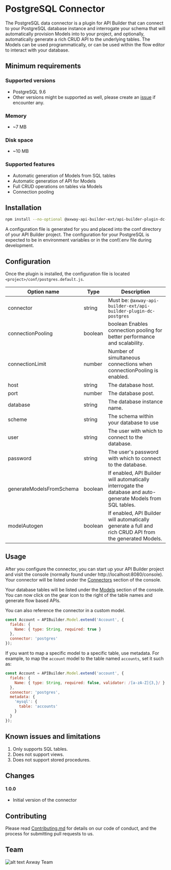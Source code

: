 # PostgreSQL Connector

The PostgreSQL data connector is a plugin for API Builder that can connect to your PostgreSQL database instance and interrogate your schema that will automatically provision Models into to your project, and optionally, automatically generate a rich CRUD API to the underlying tables.  The Models can be used programmatically, or can be used within the flow editor to interact with your database.

## Minimum requirements

### Supported versions
* PostgreSQL 9.6
* Other versions might be supported as well, please create an [issue][3] if encounter any.

### Memory
* ~7 MB

### Disk space
* ~10 MB

### Supported features
* Automatic generation of Models from SQL tables
* Automatic generation of API for Models
* Full CRUD operations on tables via Models
* Connection pooling

## Installation

```bash
npm install --no-optional @axway-api-builder-ext/api-builder-plugin-dc-postgres
```

A configuration file is generated for you and placed into the conf directory of your API Builder project. The configuration for your PostgreSQL is expected to be in environment variables or in the conf/.env file during development. 

## Configuration

Once the plugin is installed, the configuration file is located `<project>/conf/postgres.default.js`.

| Option name | Type | Description |
| ----------- | ---- | ----------- |
| connector   | string | Must be: `@axway-api-builder-ext/api-builder-plugin-dc-postgres` |
| connectionPooling | boolean | boolean Enables connection pooling for better performance and scalability. |
| connectionLimit | number | Number of simultaneous connections when connectionPooling is enabled. |
| host | string | The database host. |
| port | number | The database post. |
| database | string | The database instance name. |
| scheme | string | The schema within your database to use |
| user | string | The user with which to connect to the database. |
| password | string | The user's password with which to connect to the database. |
| generateModelsFromSchema | boolean | If enabled, API Builder will automatically interrogate the database and auto-generate Models from SQL tables. |
| modelAutogen | boolean | If enabled, API Builder will automatically generate a full and rich CRUD API from the generated Models. |

## Usage

After you configure the connector, you can start up your API Builder project and visit the console (normally found under http://localhost:8080/console). Your connector will be listed under the [Connectors](http://localhost:8080/console/project/connectors) section of the console.

Your database tables will be listed under the [Models](http://localhost:8080/console/project/models) section of the console. You can now click on the gear icon to the right of the table names and generate flow based APIs.

You can also reference the connector in a custom model.

```javascript
const Account = APIBuilder.Model.extend('Account', {
  fields: {
    Name: { type: String, required: true }
  },
  connector: 'postgres'
});
```

If you want to map a specific model to a specific table, use metadata.  For example, to map the `account` model to the table named `accounts`, set it such as:

```javascript
const Account = APIBuilder.Model.extend('account', {
  fields: {
    Name: { type: String, required: false, validator: /[a-zA-Z]{3,}/ }
  },
  connector: 'postgres',
  metadata: {
    'mysql': {
      table: 'accounts'
    }
  }
});
```

## Known issues and limitations

1. Only supports SQL tables.
1. Does not support views.
1. Does not support stored procedures.

## Changes

#### 1.0.0
- Initial version of the connector

## Contributing

Please read [Contributing.md](https://github.com/Axway-API-Management-Plus/Common/blob/master/Contributing.md) for details on our code of conduct, and the process for submitting pull requests to us.  

## Team

![alt text][Axwaylogo] Axway Team

[Axwaylogo]: https://github.com/Axway-API-Management/Common/blob/master/img/AxwayLogoSmall.png  "Axway logo"

[1]: https://docs.axway.com/bundle/API_Builder_4x_allOS_en/page/api_builder_flows.html
[2]: https://docs.axway.com/bundle/API_Builder_4x_allOS_en/page/api_builder_getting_started_guide.html
[3]: https://github.com/Axway-API-Builder-Ext/api-builder-extras/issues
[4]: https://docs.axway.com/bundle/API_Builder_4x_allOS_en/page/environmentalization.html
[5]: https://docs.axway.com/bundle/API_Builder_4x_allOS_en/page/project_configuration.html#ProjectConfiguration-Configurationfiles
